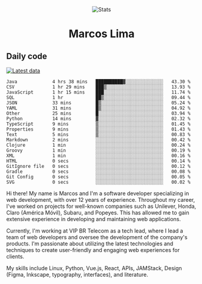 <div align="center">
  <img src="https://user-images.githubusercontent.com/958723/207206099-04913a11-e77d-4b52-a9d3-5d702839508b.png" alt="Stats" />
  <h1>Marcos Lima</h1>
</div>

## Daily code

[![Latest data](https://github.com/skvggor/skvggor/actions/workflows/main.yml/badge.svg)](https://github.com/skvggor/skvggor/actions/workflows/main.yml)

<!--START_SECTION:waka-->

```text
Java             4 hrs 38 mins   ██████████▓░░░░░░░░░░░░░░   43.30 %
CSV              1 hr 29 mins    ███▒░░░░░░░░░░░░░░░░░░░░░   13.93 %
JavaScript       1 hr 15 mins    ███░░░░░░░░░░░░░░░░░░░░░░   11.74 %
SQL              1 hr            ██▒░░░░░░░░░░░░░░░░░░░░░░   09.44 %
JSON             33 mins         █▒░░░░░░░░░░░░░░░░░░░░░░░   05.24 %
YAML             31 mins         █▒░░░░░░░░░░░░░░░░░░░░░░░   04.92 %
Other            25 mins         █░░░░░░░░░░░░░░░░░░░░░░░░   03.94 %
Python           14 mins         ▓░░░░░░░░░░░░░░░░░░░░░░░░   02.32 %
TypeScript       9 mins          ▒░░░░░░░░░░░░░░░░░░░░░░░░   01.45 %
Properties       9 mins          ▒░░░░░░░░░░░░░░░░░░░░░░░░   01.43 %
Text             5 mins          ▒░░░░░░░░░░░░░░░░░░░░░░░░   00.83 %
Markdown         2 mins          ░░░░░░░░░░░░░░░░░░░░░░░░░   00.42 %
Clojure          1 min           ░░░░░░░░░░░░░░░░░░░░░░░░░   00.24 %
Groovy           1 min           ░░░░░░░░░░░░░░░░░░░░░░░░░   00.19 %
XML              1 min           ░░░░░░░░░░░░░░░░░░░░░░░░░   00.16 %
HTML             0 secs          ░░░░░░░░░░░░░░░░░░░░░░░░░   00.14 %
GitIgnore file   0 secs          ░░░░░░░░░░░░░░░░░░░░░░░░░   00.12 %
Gradle           0 secs          ░░░░░░░░░░░░░░░░░░░░░░░░░   00.08 %
Git Config       0 secs          ░░░░░░░░░░░░░░░░░░░░░░░░░   00.05 %
SVG              0 secs          ░░░░░░░░░░░░░░░░░░░░░░░░░   00.02 %
```

<!--END_SECTION:waka-->

  <p>Hi there! My name is Marcos and I'm a software developer specializing in web development, with over 12 years of experience. Throughout my career, I've worked on projects for well-known companies such as Unilever, Honda, Claro (América Móvil), Subaru, and Popeyes. This has allowed me to gain extensive experience in developing and maintaining web applications.</p>
  
  <p>Currently, I'm working at VIP BR Telecom as a tech lead, where I lead a team of web developers and oversee the development of the company's products. I'm passionate about utilizing the latest technologies and techniques to create user-friendly and engaging web experiences for clients.</p>
  
  <p>My skills include Linux, Python, Vue.js, React, APIs, JAMStack, Design (Figma, Inkscape, typography, interfaces), and literature.</p>
<!-- </details> -->

<!-- <div align="center">
  <h2>🤖 Recent Code Activity</h2>
  <img width="500" src="https://github-readme-stats.vercel.app/api/wakatime?username=skvggor&hide_title=true&layout=compact&theme=transparent" alt="Wakatime Stats" />
</div>

<br>

<div align="center">
  <h2>📈 GitHub Stats</h2>
  <img width="500" src="https://github-readme-stats.vercel.app/api?username=skvggor&show_icons=true&theme=transparent&hide_title=true&count_private=true" alt="GitHub Stats" />
</div>
 -->
